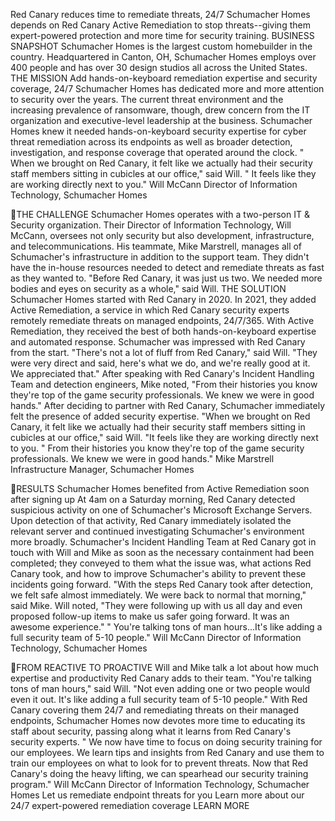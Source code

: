 Red Canary reduces time to remediate threats, 24/7
Schumacher Homes depends on Red Canary Active Remediation to stop threats--giving them expert-powered protection and more time for security training.
BUSINESS SNAPSHOT
Schumacher Homes is the largest custom homebuilder in the country. Headquartered in Canton, OH, Schumacher Homes employs over 400 people and has over 30 design studios all across the United States.
THE MISSION
Add hands-on-keyboard remediation expertise and security coverage, 24/7
Schumacher Homes has dedicated more and more attention to security over the years. The current threat environment and the increasing prevalence of ransomware, though, drew concern from the IT organization and executive-level leadership at the business. Schumacher Homes knew it needed hands-on-keyboard security expertise for cyber threat remediation across its endpoints as well as broader detection, investigation, and response coverage that operated around the clock.
" When we brought on Red Canary, it felt like we actually had their security staff members sitting in cubicles at our office," said Will. " It feels like they are working directly next to you." Will McCann Director of Information Technology, Schumacher Homes

THE CHALLENGE
Schumacher Homes operates with a two-person IT & Security organization. Their Director of Information Technology, Will McCann, oversees not only security but also development, infrastructure, and telecommunications. His teammate, Mike Marstrell, manages all of Schumacher's infrastructure in addition to the support team. They didn't have the in-house resources needed to detect and remediate threats as fast as they wanted to. "Before Red Canary, it was just us two. We needed more bodies and eyes on security as a whole," said Will.
THE SOLUTION
Schumacher Homes started with Red Canary in 2020. In 2021, they added Active Remediation, a service in which Red Canary security experts remotely remediate threats on managed endpoints, 24/7/365. With Active Remediation, they received the best of both hands-on-keyboard expertise and automated response. Schumacher was impressed with Red Canary from the start. "There's not a lot of fluff from Red Canary," said Will. "They were very direct and said, here's what we do, and we're really good at it. We appreciated that." After speaking with Red Canary's Incident Handling Team and detection engineers, Mike noted, "From their histories you know they're top of the game security professionals. We knew we were in good hands." After deciding to partner with Red Canary, Schumacher immediately felt the presence of added security expertise. "When we brought on Red Canary, it felt like we actually had their security staff members sitting in cubicles at our office," said Will. "It feels like they are working directly next to you.
" From their histories you know they're top of the game security professionals. We knew we were in good hands."
Mike Marstrell Infrastructure Manager, Schumacher Homes

RESULTS
Schumacher Homes benefited from Active Remediation soon after signing up
At 4am on a Saturday morning, Red Canary detected suspicious activity on one of Schumacher's Microsoft Exchange Servers. Upon detection of that activity, Red Canary immediately isolated the relevant server and continued investigating Schumacher's environment more broadly. Schumacher's Incident Handling Team at Red Canary got in touch with Will and Mike as soon as the necessary containment had been completed; they conveyed to them what the issue was, what actions Red Canary took, and how to improve Schumacher's ability to prevent these incidents going forward.
"With the steps Red Canary took after detection, we felt safe almost immediately. We were back to normal that morning," said Mike. Will noted, "They were following up with us all day and even proposed follow-up items to make us safer going forward. It was an awesome experience."
" You're talking tons of man hours...It's like adding a full security team of 5-10 people." Will McCann Director of Information Technology, Schumacher Homes

FROM REACTIVE TO PROACTIVE Will and Mike talk a lot about how much expertise and productivity Red Canary adds to their team. "You're talking tons of man hours," said Will. "Not even adding one or two people would even it out. It's like adding a full security team of 5-10 people." With Red Canary covering them 24/7 and remediating threats on their managed endpoints, Schumacher Homes now devotes more time to educating its staff about security, passing along what it learns from Red Canary's security experts.
" We now have time to focus on doing security training for our employees. We learn tips and insights from Red Canary and use them to train our employees on what to look for to prevent threats. Now that Red Canary's doing the heavy lifting, we can spearhead our security training program." Will McCann Director of Information Technology, Schumacher Homes
Let us remediate endpoint threats for you
Learn more about our 24/7 expert-powered remediation coverage
LEARN MORE

